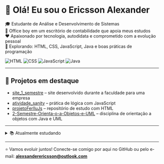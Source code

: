# 👋 Olá! Eu sou o Ericsson Alexander

🎓 Estudante de Análise e Desenvolvimento de Sistemas  
💼 Office boy em um escritório de contabilidade que apoia meus estudos  
❤️ Apaixonado por tecnologia, autodidata e comprometido com a evolução pessoal  
🚀 Explorando: HTML, CSS, JavaScript, Java e boas práticas de programação  

![HTML](https://img.shields.io/badge/HTML-5-orange)
![CSS](https://img.shields.io/badge/CSS-3-blue)
![JavaScript](https://img.shields.io/badge/JavaScript-yellow)
![Java](https://img.shields.io/badge/Java-red)

---

## 📌 Projetos em destaque

- [site_1_semestre](https://github.com/EricssonAlexsander01/site_1_semestre) – site desenvolvido durante a faculdade para uma empresa  
- [atividade_sanity](https://github.com/EricssonAlexsander01/atividade_sanity) – prática de lógica com JavaScript  
- [projetoFerlluJs](https://github.com/EricssonAlexsander01/projetoFerlluJs) – repositório de estudo com HTML  
- [2-Semestre-Orienta-o-a-Objetos-e-UML](https://github.com/EricssonAlexsander01/2-Semestre-Orienta-o-a-Objetos-e-UML) – disciplina de orientação a objetos com Java e UML  

---

<details>
  <summary>📚 Atualmente estudando</summary>

- Estatística aplicada à computação  
- Fundamentos da filosofia e raciocínio computacional  
- Modelagem de sites e lógica de programação  

</details>

---

⭐ Vamos evoluir juntos! Conecte-se comigo por aqui no GitHub ou pelo e-mail: **alexsanderericsson@outlook.com**
